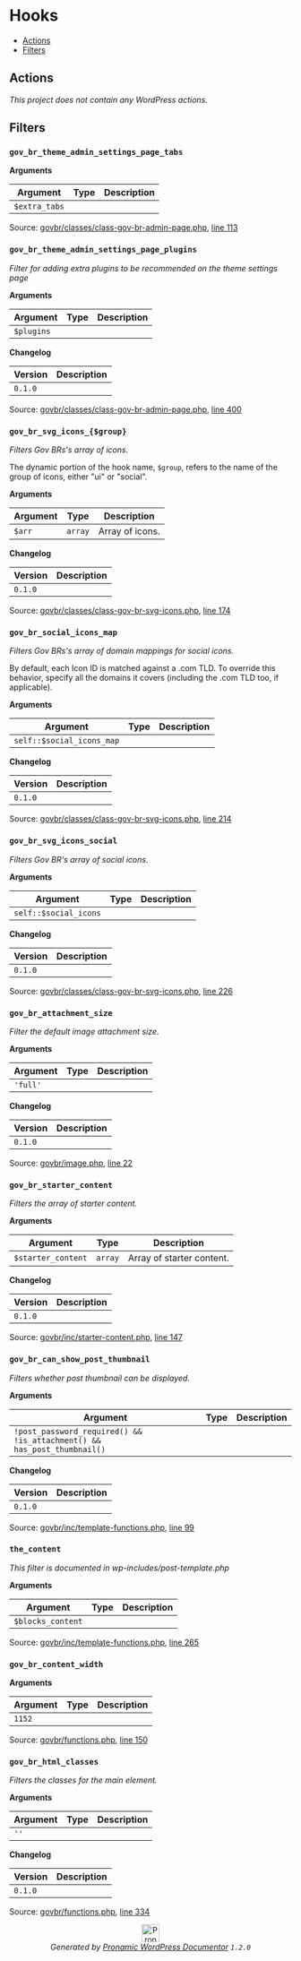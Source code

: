 # Hooks

- [Actions](#actions)
- [Filters](#filters)

## Actions

*This project does not contain any WordPress actions.*

## Filters

### `gov_br_theme_admin_settings_page_tabs`

**Arguments**

Argument | Type | Description
-------- | ---- | -----------
`$extra_tabs` |  | 

Source: [govbr/classes/class-gov-br-admin-page.php](classes/class-gov-br-admin-page.php), [line 113](classes/class-gov-br-admin-page.php#L113-L116)

### `gov_br_theme_admin_settings_page_plugins`

*Filter for adding extra plugins to be recommended on the theme settings page*

**Arguments**

Argument | Type | Description
-------- | ---- | -----------
`$plugins` |  | 

**Changelog**

Version | Description
------- | -----------
`0.1.0` | 

Source: [govbr/classes/class-gov-br-admin-page.php](classes/class-gov-br-admin-page.php), [line 400](classes/class-gov-br-admin-page.php#L400-L411)

### `gov_br_svg_icons_{$group}`

*Filters Gov BRs's array of icons.*

The dynamic portion of the hook name, `$group`, refers to
the name of the group of icons, either "ui" or "social".

**Arguments**

Argument | Type | Description
-------- | ---- | -----------
`$arr` | `array` | Array of icons.

**Changelog**

Version | Description
------- | -----------
`0.1.0` | 

Source: [govbr/classes/class-gov-br-svg-icons.php](classes/class-gov-br-svg-icons.php), [line 174](classes/class-gov-br-svg-icons.php#L174-L184)

### `gov_br_social_icons_map`

*Filters Gov BRs's array of domain mappings for social icons.*

By default, each Icon ID is matched against a .com TLD. To override this behavior,
specify all the domains it covers (including the .com TLD too, if applicable).

**Arguments**

Argument | Type | Description
-------- | ---- | -----------
`self::$social_icons_map` |  | 

**Changelog**

Version | Description
------- | -----------
`0.1.0` | 

Source: [govbr/classes/class-gov-br-svg-icons.php](classes/class-gov-br-svg-icons.php), [line 214](classes/class-gov-br-svg-icons.php#L214-L224)

### `gov_br_svg_icons_social`

*Filters Gov BR's array of social icons.*

**Arguments**

Argument | Type | Description
-------- | ---- | -----------
`self::$social_icons` |  | 

**Changelog**

Version | Description
------- | -----------
`0.1.0` | 

Source: [govbr/classes/class-gov-br-svg-icons.php](classes/class-gov-br-svg-icons.php), [line 226](classes/class-gov-br-svg-icons.php#L226-L233)

### `gov_br_attachment_size`

*Filter the default image attachment size.*

**Arguments**

Argument | Type | Description
-------- | ---- | -----------
`'full'` |  | 

**Changelog**

Version | Description
------- | -----------
`0.1.0` | 

Source: [govbr/image.php](image.php), [line 22](image.php#L22-L29)

### `gov_br_starter_content`

*Filters the array of starter content.*

**Arguments**

Argument | Type | Description
-------- | ---- | -----------
`$starter_content` | `array` | Array of starter content.

**Changelog**

Version | Description
------- | -----------
`0.1.0` | 

Source: [govbr/inc/starter-content.php](inc/starter-content.php), [line 147](inc/starter-content.php#L147-L154)

### `gov_br_can_show_post_thumbnail`

*Filters whether post thumbnail can be displayed.*

**Arguments**

Argument | Type | Description
-------- | ---- | -----------
`!post_password_required() && !is_attachment() && has_post_thumbnail()` |  | 

**Changelog**

Version | Description
------- | -----------
`0.1.0` | 

Source: [govbr/inc/template-functions.php](inc/template-functions.php), [line 99](inc/template-functions.php#L99-L109)

### `the_content`

*This filter is documented in wp-includes/post-template.php*

**Arguments**

Argument | Type | Description
-------- | ---- | -----------
`$blocks_content` |  | 

Source: [govbr/inc/template-functions.php](inc/template-functions.php), [line 265](inc/template-functions.php#L265-L266)

### `gov_br_content_width`

**Arguments**

Argument | Type | Description
-------- | ---- | -----------
`1152` |  | 

Source: [govbr/functions.php](functions.php), [line 150](functions.php#L150-L150)

### `gov_br_html_classes`

*Filters the classes for the main <html> element.*

**Arguments**

Argument | Type | Description
-------- | ---- | -----------
`''` |  | 

**Changelog**

Version | Description
------- | -----------
`0.1.0` | 

Source: [govbr/functions.php](functions.php), [line 334](functions.php#L334-L341)


<p align="center"><a href="https://github.com/pronamic/wp-documentor"><img src="https://cdn.jsdelivr.net/gh/pronamic/wp-documentor@main/logos/pronamic-wp-documentor.svgo-min.svg" alt="Pronamic WordPress Documentor" width="32" height="32"></a><br><em>Generated by <a href="https://github.com/pronamic/wp-documentor">Pronamic WordPress Documentor</a> <code>1.2.0</code></em><p>

